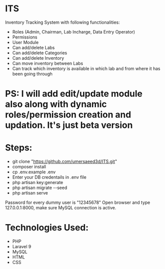 # ITS
Inventory Tracking System with following functionalities:
- Roles (Admin, Chairman, Lab Incharge, Data Entry Operator)
- Permissions
- User Module
- Can add/delete Labs
- Can add/delete Categories
- Can add/delete Inventory
- Can move inventory between Labs
- Can track which inventory is available in which lab and from where it has been going through

# PS: I will add edit/update module also along with dynamic roles/permission creation and updation. It's just beta version


# Steps:
- git clone "https://github.com/umersaeed3d/ITS.git"
- composer install
- cp .env.example .env
- Enter your DB credentails in .env file
- php artisan key:generate
- php artisan migrate --seed
- php artisan serve

Password for every dummy user is "12345678"
Open browser and type 127.0.0.1:8000, make sure MySQL connection is active.

# Technologies Used:
- PHP
- Laravel 9
- MySQL
- HTML
- CSS
